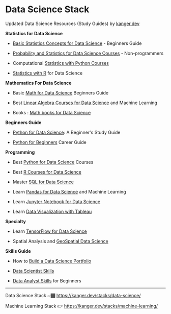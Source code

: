 # Data Science Stack

Updated Data Science Resources (Study Guides) by [kanger.dev](https://kanger.dev)


**Statistics for Data Science**


* [Basic Statistics Concepts for Data Science](https://kanger.dev/basic-statistics-for-data-science-concepts-guide/) - Beginners Guide

* [Probability and Statistics for Data Science Courses](https://kanger.dev/learn-statistics-for-data-science-courses/) - Non-programmers

* Computational [Statistics with Python Courses](https://kanger.dev/computational-statistics-python-courses/)

* [Statistics with R](https://kanger.dev/data-science-statistics-r-programming/) for Data Science

**Mathematics For Data Science**

* Basic [Math for Data Science](https://kanger.dev/basic-math-for-data-science-mathematics-courses/) Beginners Guide

* Best [Linear Algebra Courses for Data Science]([https://kanger.dev/basic-math-for-data-science-mathematics-courses](https://kanger.dev/data-science-linear-algebra-courses-machine-learning-beginners/)/) and Machine Learning

* Books : [Math books for Data Science](https://news.kanger.dev/book-series/mathematics)


**Beginners Guide**

* [Python for Data Science](https://kanger.dev/learn-python-for-data-science-beginners-guide/): A Beginner's Study Guide

* [Python for Beginners](https://kanger.dev/programming-python-for-beginners-career-guide/) Career Guide

**Programming**

* Best [Python for Data Science](https://kanger.dev/learn-python-data-science-courses/) Courses

* Best [R Courses for Data Science](https://kanger.dev/r-for-data-science-courses/)

* Master [SQL for Data Science](https://kanger.dev/learn-best-sql-courses-data-science/)

* Learn [Pandas for Data Science](https://kanger.dev/data-science-pandas-machine-learning/) and Machine Learning

* Learn [Jupyter Notebook for Data Science](https://kanger.dev/data-science-jupyter-notebook-machine-learning/)

* Learn [Data Visualization with Tableau](https://kanger.dev/learn-data-visualization-courses-tableau/)


**Specialty**

* Learn [TensorFlow for Data Science](https://kanger.dev/tensorflow-courses/)

* Spatial Analysis and [GeoSpatial Data Science](https://kanger.dev/learn-geo-spatial-analysis-gis-python-r-courses/)

**Skills Guide**

* How to [Build a Data Science Portfolio](https://kanger.dev/how-build-data-science-portfolio/)

* [Data Scientist Skills](https://kanger.dev/data-scientist-skills/)

* [Data Analyst Skills](https://kanger.dev/data-analyst-skills/) for Beginners

--- 

Data Science Stack 👉🏾 https://kanger.dev/stacks/data-science/

Machine Learning Stack 👉 https://kanger.dev/stacks/machine-learning/


